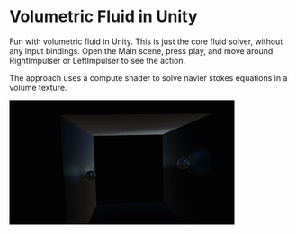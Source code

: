 # Volumetric Fluid in Unity

Fun with volumetric fluid in Unity. This is just the core fluid solver, without any input bindings.
Open the Main scene, press play, and move around RightImpulser or LeftImpulser to see the action.

The approach uses a compute shader to solve navier stokes equations in a volume texture.

![](GifForReadme.gif)
